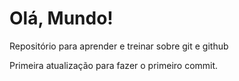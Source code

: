 # Olá, Mundo!
 Repositório para aprender e treinar sobre git e github

Primeira atualização para fazer o primeiro commit.